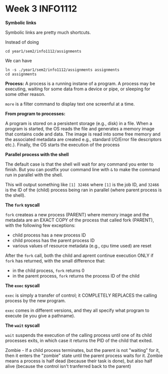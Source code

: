 # Week 3 INFO1112

**Symbolic links**

Symbolic links are pretty much shortcuts.

Instead of doing

```
cd year1/sem2/info1112/assignments
```

We can have

```
ln -s ./year1/sem2/info1112/assignments assignments
cd assignments
```

**Process:** A process is a running instane of a program. A process may be executing, waiting for some data from a device or pipe, or sleeping for some other reason.

`more` is a filter command to display text one screenful at a time.

**From program to processes:**

A program is stored on a persistent storage (e.g., disk) in a file. When a program is started, the OS reads the file and generates a memory image that contains code and data. The image is read into some free memory and the associated metadata are created e.g., standard I/O/Error file descriptors etc.). Finally, the OS starts the execution of the process

**Parallel process with the shell**

The default case is that the shell will wait for any command you enter to finish. But you can postfix your command line with `&` to make the command run in parallel with the shell.

This will output something like `[1] 32466` where `[1]` is the job ID, and `32466` is the ID of the (child) process being ran in parallel (where parent process is the shell).

**The `fork` syscall**

`fork` createas a new process (PARENT) where memory image and the metadata are an EXACT COPY of the process that called fork (PARENT), with the following few exceptions:

- child process has a new process ID
- child process has the parent process ID
- various values of resource metadata (e.g., cpu time used) are reset

After the `fork` call, both the child and aprent continue execution ONLY if `fork` has returned, with the small difference that:

- in the child process, `fork` returns 0
- in the parent process, `fork` returns the process ID of the child

**The `exec` syscall**

`exec` is simply a transfer of control; it COMPLETELY REPLACES the calling process by the new program. 

`exec` comes in different versions, and they all specify what program to execute (ie you give a pathname).

**The `wait` syscall**

`wait` suspends the execution of the calling process until one of its child processes exits, in which case it returns the PID of the child that exited.

Zombie - If a child process terminates, but the parent is not "waiting" for it, then it enters the "zombie" state until the parent process waits for it. Zombie means a process is half dead (because their task is done), but also half alive (because the control isn't tranferred back to the parent)






